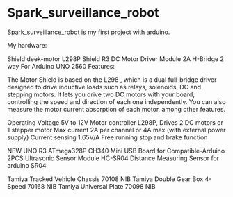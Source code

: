 # Spark_surveillance_robot
Spark_surveillance_robot is my first project with arduino.

My hardware:

Shield deek-motor L298P Shield R3 DC Motor Driver Module 2A H-Bridge 2 way For Arduino UNO 2560
Features:

The Motor Shield is based on the L298 , which is a dual full-bridge driver designed to drive inductive loads such as relays, solenoids, DC and stepping motors. It lets you drive two DC motors with your board, controlling the speed and direction of each one independently. You can also measure the motor current absorption of each motor, among other features.

Operating Voltage 5V to 12V
Motor controller L298P, Drives 2 DC motors or 1 stepper motor
Max current 2A per channel or 4A max (with external power supply)
Current sensing 1.65V/A
Free running stop and brake function

NEW UNO R3 ATmega328P CH340 Mini USB Board for Compatible-Arduino
2PCS Ultrasonic Sensor Module HC-SR04 Distance Measuring Sensor for arduino SR04

Tamiya Tracked Vehicle Chassis 70108 NIB
Tamiya Double Gear Box 4-Speed 70168 NIB
Tamiya Universal Plate 70098 NIB
